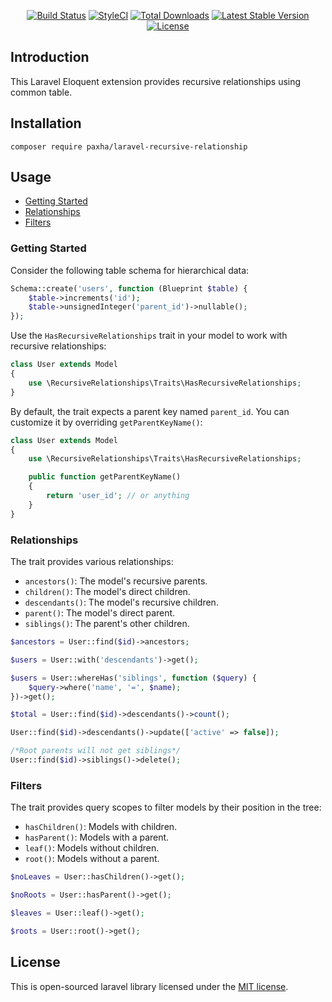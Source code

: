 <p align="center">
<a href="https://travis-ci.org/paxha/laravel-recursive-relationship"><img src="https://img.shields.io/travis/paxha/laravel-recursive-relationship/master.svg?style=flat-square" alt="Build Status"></a>
<a href="https://github.styleci.io/repos/227086797"><img src="https://github.styleci.io/repos/227086797/shield?branch=master" alt="StyleCI"></a>
<a href="https://packagist.org/packages/paxha/laravel-recursive-relationship"><img src="https://poser.pugx.org/paxha/laravel-recursive-relationship/d/total.svg?format=flat-square" alt="Total Downloads"></a>
<a href="https://packagist.org/packages/paxha/laravel-recursive-relationship"><img src="https://poser.pugx.org/paxha/laravel-recursive-relationship/v/stable.svg?format=flat-square" alt="Latest Stable Version"></a>
<a href="https://packagist.org/packages/paxha/laravel-recursive-relationship"><img src="https://poser.pugx.org/paxha/laravel-recursive-relationship/license.svg?format=flat-square" alt="License"></a>
</p>

## Introduction
This Laravel Eloquent extension provides recursive relationships using common table.

## Installation

    composer require paxha/laravel-recursive-relationship

## Usage

-   [Getting Started](#getting-started)
-   [Relationships](#relationships)
-   [Filters](#filters)

### Getting Started

Consider the following table schema for hierarchical data:

```php
Schema::create('users', function (Blueprint $table) {
    $table->increments('id');
    $table->unsignedInteger('parent_id')->nullable();
});
```

Use the `HasRecursiveRelationships` trait in your model to work with recursive relationships:

```php
class User extends Model
{
    use \RecursiveRelationships\Traits\HasRecursiveRelationships;
}
```

By default, the trait expects a parent key named `parent_id`. You can customize it by overriding `getParentKeyName()`:

```php
class User extends Model
{
    use \RecursiveRelationships\Traits\HasRecursiveRelationships;

    public function getParentKeyName()
    {
        return 'user_id'; // or anything
    }
}
```

### Relationships

The trait provides various relationships:

-   `ancestors()`: The model's recursive parents.
-   `children()`: The model's direct children.
-   `descendants()`: The model's recursive children.
-   `parent()`: The model's direct parent.
-   `siblings()`: The parent's other children.

```php
$ancestors = User::find($id)->ancestors;

$users = User::with('descendants')->get();

$users = User::whereHas('siblings', function ($query) {
    $query->where('name', '=', $name);
})->get();

$total = User::find($id)->descendants()->count();

User::find($id)->descendants()->update(['active' => false]);

/*Root parents will not get siblings*/
User::find($id)->siblings()->delete();
```

### Filters

The trait provides query scopes to filter models by their position in the tree:

-   `hasChildren()`: Models with children.
-   `hasParent()`: Models with a parent.
-   `leaf()`: Models without children.
-   `root()`: Models without a parent.

```php
$noLeaves = User::hasChildren()->get();

$noRoots = User::hasParent()->get();

$leaves = User::leaf()->get();

$roots = User::root()->get();
```

## License

This is open-sourced laravel library licensed under the [MIT license](https://opensource.org/licenses/MIT).
